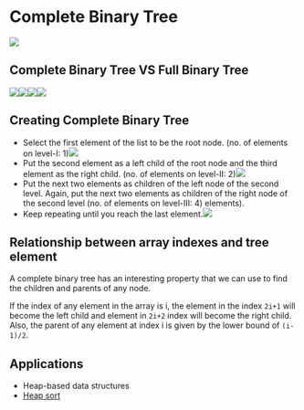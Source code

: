 # Complete Binary Tree

![](image.png)

## Complete Binary Tree VS Full Binary Tree

![](imgs/fncn.png)![](imgs/fncy.png)![](imgs/fycn.png)![](imgs/fycy.png)  

## Creating Complete Binary Tree

* Select the first element of the list to be the root node. (no. of elements on level-I: 1)![](imgs/s1.webp)
* Put the second element as a left child of the root node and the third element as the right child. (no. of elements on level-II: 2)![](imgs/s2.webp)
* Put the next two elements as children of the left node of the second level. Again, put the next two elements as children of the right node of the second level (no. of elements on level-III: 4) elements).
* Keep repeating until you reach the last element.![](imgs/s4.webp)


## Relationship between array indexes and tree element

A complete binary tree has an interesting property that we can use to find the children and parents of any node.

If the index of any element in the array is i, the element in the index `2i+1` will become the left child and element in `2i+2` index will become the right child. Also, the parent of any element at index i is given by the lower bound of `(i-1)/2`.

## Applications

* Heap-based data structures
* [Heap sort](https://www.programiz.com/dsa/heap-sort)
